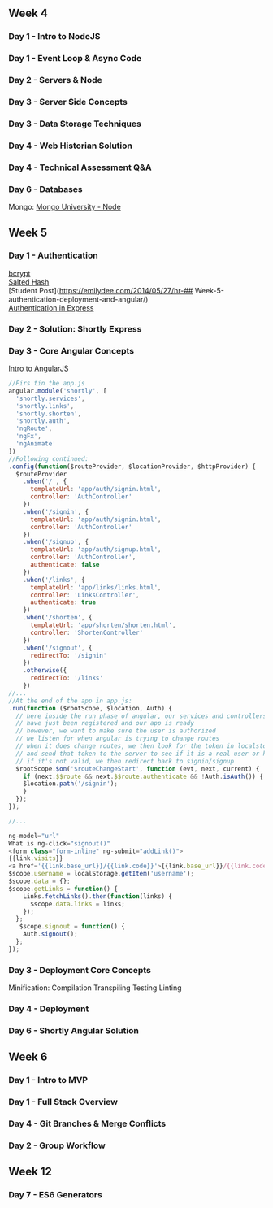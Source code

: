 


## Week 4
### Day 1 - Intro to NodeJS


### Day 1 - Event Loop & Async Code


### Day 2 - Servers & Node



### Day 3 - Server Side Concepts


### Day 3 - Data Storage Techniques


### Day 4 - Web Historian Solution



### Day 4 - Technical Assessment Q&A


### Day 6 - Databases

Mongo:
[Mongo University - Node](https://university.mongodb.com/courses/MongoDB/M101JS/2017_August/syllabus)

## Week 5
### Day 1 - Authentication
[bcrypt](http://en.wikipedia.org/wiki/Bcrypt)  
[Salted Hash](https://en.wikipedia.org/wiki/Salt_(cryptography))  
[Student Post](https://emilydee.com/2014/05/27/hr-## Week-5-authentication-deployment-and-angular/)  
[Authentication in Express](http://www.9bitstudios.com/2013/09/express-js-authentication/)  


### Day 2 - Solution: Shortly Express


### Day 3 - Core Angular Concepts
[Intro to AngularJS](http://www.ng-newsletter.com/posts/beginner2expert-how_to_start.html)  

```javascript
//Firs tin the app.js
angular.module('shortly', [
  'shortly.services',
  'shortly.links',
  'shortly.shorten',
  'shortly.auth',
  'ngRoute',
  'ngFx',
  'ngAnimate'
])
//Following continued:
.config(function($routeProvider, $locationProvider, $httpProvider) {
  $routeProvider
    .when('/', {
      templateUrl: 'app/auth/signin.html',
      controller: 'AuthController'
    })
    .when('/signin', {
      templateUrl: 'app/auth/signin.html',
      controller: 'AuthController'
    })
    .when('/signup', {
      templateUrl: 'app/auth/signup.html',
      controller: 'AuthController',
      authenticate: false
    })
    .when('/links', {
      templateUrl: 'app/links/links.html',
      controller: 'LinksController',
      authenticate: true
    })
    .when('/shorten', {
      templateUrl: 'app/shorten/shorten.html',
      controller: 'ShortenController'
    })
    .when('/signout', {
      redirectTo: '/signin'
    })
    .otherwise({
      redirectTo: '/links'
    })
//...
//At the end of the app in app.js:
.run(function ($rootScope, $location, Auth) {
  // here inside the run phase of angular, our services and controllers
  // have just been registered and our app is ready
  // however, we want to make sure the user is authorized
  // we listen for when angular is trying to change routes
  // when it does change routes, we then look for the token in localstorage
  // and send that token to the server to see if it is a real user or hasn't expired
  // if it's not valid, we then redirect back to signin/signup
  $rootScope.$on('$routeChangeStart', function (evt, next, current) {
    if (next.$$route && next.$$route.authenticate && !Auth.isAuth()) {
    $location.path('/signin');
    }
  });
});

//...

ng-model="url"
What is ng-click="signout()"
<form class="form-inline" ng-submit="addLink()">
{{link.visits}}
<a href='{{link.base_url}}/{{link.code}}'>{{link.base_url}}/{{link.code}}</a>
$scope.username = localStorage.getItem('username');
$scope.data = {};
$scope.getLinks = function() {
    Links.fetchLinks().then(function(links) {
      $scope.data.links = links;
    });
  };
   $scope.signout = function() {
    Auth.signout();
  };
});
```

### Day 3 - Deployment Core Concepts

Minification:
Compilation
Transpiling
Testing
Linting


### Day 4 - Deployment


### Day 6 - Shortly Angular Solution


## Week 6
### Day 1 - Intro to MVP


### Day 1 - Full Stack Overview


### Day 4 - Git Branches & Merge Conflicts


### Day 2 - Group Workflow


## Week 12
### Day 7 - ES6 Generators
